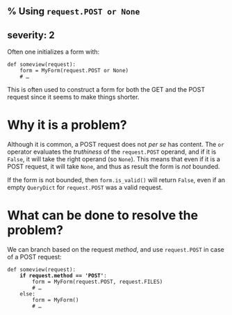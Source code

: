 % Using `request.POST or None`
---
severity: 2
---

Often one initializes a form with:

<pre><code>def someview(request):
    form = MyForm(request.POST or None)
    # &hellip;</code></pre>

This is often used to construct a form for both the GET and the POST request
since it seems to make things shorter.

# Why it is a problem?

Although it is common, a POST request does not *per se* has content. The `or`
operator evaluates the *truthiness* of the `request.POST` operand, and if it is
`False`, it will take the right operand (so `None`). This means that even if it
is a POST request, it will take `None`, and thus as result the form is *not*
bounded.

If the form is not bounded, then `form.is_valid()` will return `False`, even if
an empty `QueryDict` for `request.POST` was a valid request.

# What can be done to resolve the problem?

We can branch based on the request *method*, and use `request.POST` in case of a
POST request:

<pre><code>def someview(request):
    <b>if request.method == 'POST'</b>:
        form = MyForm(request.POST, request.FILES)
        # &hellip;
    else:
        form = MyForm()
        # &hellip;</code></pre>
